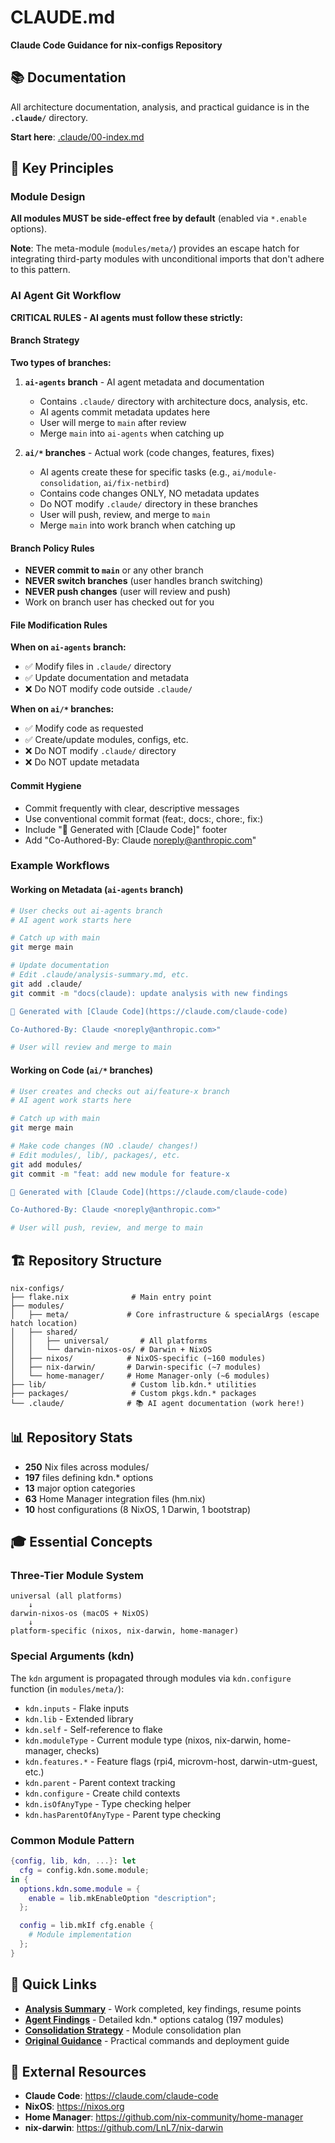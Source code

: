 # CLAUDE.md

**Claude Code Guidance for nix-configs Repository**

## 📚 Documentation

All architecture documentation, analysis, and practical guidance is in the **`.claude/`** directory.

**Start here**: [.claude/00-index.md](.claude/00-index.md)

## 🎯 Key Principles

### Module Design
**All modules MUST be side-effect free by default** (enabled via `*.enable` options).

**Note**: The meta-module (`modules/meta/`) provides an escape hatch for integrating third-party modules with unconditional imports that don't adhere to this pattern.

### AI Agent Git Workflow

**CRITICAL RULES - AI agents must follow these strictly:**

#### Branch Strategy

**Two types of branches:**

1. **`ai-agents` branch** - AI agent metadata and documentation
   - Contains `.claude/` directory with architecture docs, analysis, etc.
   - AI agents commit metadata updates here
   - User will merge to `main` after review
   - Merge `main` into `ai-agents` when catching up

2. **`ai/*` branches** - Actual work (code changes, features, fixes)
   - AI agents create these for specific tasks (e.g., `ai/module-consolidation`, `ai/fix-netbird`)
   - Contains code changes ONLY, NO metadata updates
   - Do NOT modify `.claude/` directory in these branches
   - User will push, review, and merge to `main`
   - Merge `main` into work branch when catching up

#### Branch Policy Rules

- **NEVER commit to `main`** or any other branch
- **NEVER switch branches** (user handles branch switching)
- **NEVER push changes** (user will review and push)
- Work on branch user has checked out for you

#### File Modification Rules

**When on `ai-agents` branch:**
- ✅ Modify files in `.claude/` directory
- ✅ Update documentation and metadata
- ❌ Do NOT modify code outside `.claude/`

**When on `ai/*` branches:**
- ✅ Modify code as requested
- ✅ Create/update modules, configs, etc.
- ❌ Do NOT modify `.claude/` directory
- ❌ Do NOT update metadata

#### Commit Hygiene

- Commit frequently with clear, descriptive messages
- Use conventional commit format (feat:, docs:, chore:, fix:)
- Include "🤖 Generated with [Claude Code]" footer
- Add "Co-Authored-By: Claude <noreply@anthropic.com>"

### Example Workflows

#### Working on Metadata (`ai-agents` branch)
```bash
# User checks out ai-agents branch
# AI agent work starts here

# Catch up with main
git merge main

# Update documentation
# Edit .claude/analysis-summary.md, etc.
git add .claude/
git commit -m "docs(claude): update analysis with new findings

🤖 Generated with [Claude Code](https://claude.com/claude-code)

Co-Authored-By: Claude <noreply@anthropic.com>"

# User will review and merge to main
```

#### Working on Code (`ai/*` branches)
```bash
# User creates and checks out ai/feature-x branch
# AI agent work starts here

# Catch up with main
git merge main

# Make code changes (NO .claude/ changes!)
# Edit modules/, lib/, packages/, etc.
git add modules/
git commit -m "feat: add new module for feature-x

🤖 Generated with [Claude Code](https://claude.com/claude-code)

Co-Authored-By: Claude <noreply@anthropic.com>"

# User will push, review, and merge to main
```

## 🏗️ Repository Structure

```
nix-configs/
├── flake.nix              # Main entry point
├── modules/
│   ├── meta/             # Core infrastructure & specialArgs (escape hatch location)
│   ├── shared/
│   │   ├── universal/       # All platforms
│   │   └── darwin-nixos-os/ # Darwin + NixOS
│   ├── nixos/            # NixOS-specific (~160 modules)
│   ├── nix-darwin/       # Darwin-specific (~7 modules)
│   └── home-manager/     # Home Manager-only (~6 modules)
├── lib/                   # Custom lib.kdn.* utilities
├── packages/              # Custom pkgs.kdn.* packages
└── .claude/              # 📚 AI agent documentation (work here!)
```

## 📊 Repository Stats

- **250** Nix files across modules/
- **197** files defining kdn.* options
- **13** major option categories
- **63** Home Manager integration files (hm.nix)
- **10** host configurations (8 NixOS, 1 Darwin, 1 bootstrap)

## 🎓 Essential Concepts

### Three-Tier Module System
```
universal (all platforms)
    ↓
darwin-nixos-os (macOS + NixOS)
    ↓
platform-specific (nixos, nix-darwin, home-manager)
```

### Special Arguments (kdn)
The `kdn` argument is propagated through modules via `kdn.configure` function (in `modules/meta/`):
- `kdn.inputs` - Flake inputs
- `kdn.lib` - Extended library
- `kdn.self` - Self-reference to flake
- `kdn.moduleType` - Current module type (nixos, nix-darwin, home-manager, checks)
- `kdn.features.*` - Feature flags (rpi4, microvm-host, darwin-utm-guest, etc.)
- `kdn.parent` - Parent context tracking
- `kdn.configure` - Create child contexts
- `kdn.isOfAnyType` - Type checking helper
- `kdn.hasParentOfAnyType` - Parent type checking

### Common Module Pattern
```nix
{config, lib, kdn, ...}: let
  cfg = config.kdn.some.module;
in {
  options.kdn.some.module = {
    enable = lib.mkEnableOption "description";
  };

  config = lib.mkIf cfg.enable {
    # Module implementation
  };
}
```

## 📖 Quick Links

- **[Analysis Summary](.claude/analysis-summary.md)** - Work completed, key findings, resume points
- **[Agent Findings](.claude/agent-findings.md)** - Detailed kdn.* options catalog (197 modules)
- **[Consolidation Strategy](.claude/consolidation-strategy.md)** - Module consolidation plan
- **[Original Guidance](.claude/original-guidance.md)** - Practical commands and deployment guide

## 🔗 External Resources

- **Claude Code**: https://claude.com/claude-code
- **NixOS**: https://nixos.org
- **Home Manager**: https://github.com/nix-community/home-manager
- **nix-darwin**: https://github.com/LnL7/nix-darwin
